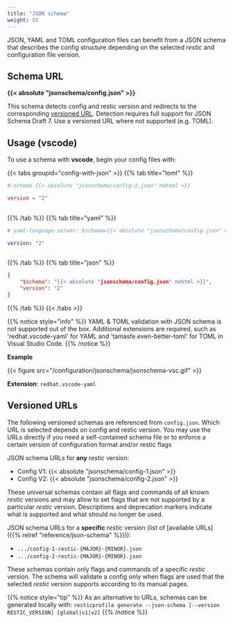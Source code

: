 ```yaml
---
title: "JSON schema"
weight: 55
---
```


JSON, YAML and TOML configuration files can benefit from a JSON schema that describes the 
config structure depending on the selected *restic* and configuration file version.

## Schema URL

**{{< absolute "jsonschema/config.json" >}}**

This schema detects config and restic version and redirects to the corresponding [versioned URL](#versioned-urls).
Detection requires full support for JSON Schema Draft 7. Use a versioned URL where not supported (e.g. TOML). 

## Usage (vscode)

To use a schema with **vscode**, begin your config files with:

{{< tabs groupid="config-with-json" >}}
{{% tab title="toml" %}}
``````toml
#:schema {{< absolute "jsonschema/config-2.json" nohtml >}}

version = "2"
 
``````
{{% /tab %}}
{{% tab title="yaml" %}}
``````yaml
# yaml-language-server: $schema={{< absolute "jsonschema/config.json" nohtml >}}

version: "2"
 
``````
{{% /tab %}}
{{% tab title="json" %}}
``````json
{
    "$schema": "{{< absolute "jsonschema/config.json" nohtml >}}",
    "version": "2"
}
``````
{{% /tab %}}
{{< /tabs >}}

{{% notice style="info" %}}
YAML & TOML validation with JSON schema is not supported out of the box. Additional extensions are required, such as 'redhat.vscode-yaml' for YAML and 'tamasfe.even-better-toml' for TOML in Visual Studio Code.
{{% /notice %}}

**Example**

{{< figure src="/configuration/jsonschema/jsonschema-vsc.gif" >}}

**Extension**: `redhat.vscode-yaml`


## Versioned URLs

The following versioned schemas are referenced from `config.json`. Which URL is selected depends 
on config and restic version. You may use the URLs directly if you need a self-contained schema 
file or to enforce a certain version of configuration format and/or restic flags

JSON schema URLs for **any** *restic* version:

* Config V1: {{< absolute "jsonschema/config-1.json" >}}
* Config V2: {{< absolute "jsonschema/config-2.json" >}}

These universal schemas contain all flags and commands of all known *restic* versions and 
may allow to set flags that are not supported by a particular *restic* version. Descriptions 
and deprecation markers indicate what is supported and what should no longer be used.

JSON schema URLs for a **specific** *restic* version (list of [available URLs]({{% relref "reference/json-schema" %}})):

* `.../config-1-restic-{MAJOR}-{MINOR}.json`
* `.../config-2-restic-{MAJOR}-{MINOR}.json`

These schemas contain only flags and commands of a specific *restic* version. The schema will 
validate a config only when flags are used that the selected *restic* version supports 
according to its manual pages.

{{% notice style="tip" %}}
As an alternative to URLs, schemas can be generated locally with: 
`resticprofile generate --json-schema [--version RESTIC_VERSION] [global|v1|v2]`
{{% /notice %}}
